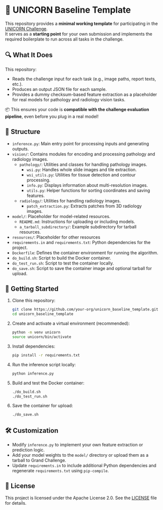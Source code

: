 # 🧱 UNICORN Baseline Template

This repository provides a **minimal working template** for participating in the [UNICORN Challenge](https://unicorn.grand-challenge.org/).<br>
It serves as a **starting point** for your own submission and implements the required boilerplate to run across all tasks in the challenge.

## 🔍 What It Does

This repository:
- Reads the challenge input for each task (e.g., image paths, report texts, etc.).
- Produces an output JSON file for each sample.
- Provides a dummy checksum-based feature extraction as a placeholder for real models for pathology and radiology vision tasks.

📦 This ensures your code is **compatible with the challenge evaluation pipeline**, even before you plug in a real model!

## 📁 Structure

- `inference.py`: Main entry point for processing inputs and generating outputs.
- `vision/`: Contains modules for encoding and processing pathology and radiology images.
  - `pathology/`: Utilities and classes for handling pathology images.
    - `wsi.py`: Handles whole slide images and tile extraction.
    - `wsi_utils.py`: Utilities for tissue detection and contour processing.
    - `info.py`: Displays information about multi-resolution images.
    - `utils.py`: Helper functions for sorting coordinates and saving features.
  - `radiology/`: Utilities for handling radiology images.
    - `patch_extraction.py`: Extracts patches from 3D radiology images.
- `model/`: Placeholder for model-related resources.
  - `README.md`: Instructions for uploading or including models.
  - `a_tarball_subdirectory/`: Example subdirectory for tarball resources.
- `resources/`: Placeholder for other resources
- `requirements.in` and `requirements.txt`: Python dependencies for the project.
- `Dockerfile`: Defines the container environment for running the algorithm.
- `do_build.sh`: Script to build the Docker container.
- `do_test_run.sh`: Script to test the container locally.
- `do_save.sh`: Script to save the container image and optional tarball for upload.

## 🚀 Getting Started

1. Clone this repository:
   ```bash
   git clone https://github.com/your-org/unicorn_baseline_template.git
   cd unicorn_baseline_template
   ```

2. Create and activate a virtual environment (recommended):
   ```bash
   python -m venv unicorn
   source unicorn/bin/activate
   ```

3. Install dependencies:
   ```bash
   pip install -r requirements.txt
   ```

4. Run the inference script locally:
   ```bash
   python inference.py
   ```

5. Build and test the Docker container:
   ```bash
   ./do_build.sh
   ./do_test_run.sh
   ```

6. Save the container for upload:
   ```bash
   ./do_save.sh
   ```

## 🛠️ Customization

- Modify `inference.py` to implement your own feature extraction or prediction logic.
- Add your model weights to the `model/` directory or upload them as a tarball to Grand Challenge.
- Update `requirements.in` to include additional Python dependencies and regenerate `requirements.txt` using `pip-compile`.

## 📄 License

This project is licensed under the Apache License 2.0. See the [LICENSE](LICENSE) file for details.
